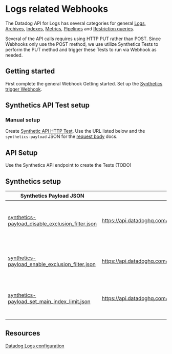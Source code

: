 # Logs related Webhooks
The Datadog API for Logs has several categories for general [Logs](https://docs.datadoghq.com/api/latest/logs/), [Archives](https://docs.datadoghq.com/api/latest/logs-archives/), [Indexes](https://docs.datadoghq.com/api/latest/logs-indexes/), [Metrics](https://docs.datadoghq.com/api/latest/logs-metrics/), [Pipelines](https://docs.datadoghq.com/api/latest/logs-pipelines/) and [Restriction queries](https://docs.datadoghq.com/api/latest/logs-restriction-queries/).

Several of the API calls requires using HTTP PUT rather than POST. Since Webhooks only use the POST method, we use utilize Synthetics Tests to perform the PUT method and trigger these Tests to run via Webhook as needed.

## Getting started
First complete the general Webhook Getting started.
Set up the [Synthetics trigger Webhook](webhooks/Synthetics).

## Synthetics API Test setup

### Manual setup
Create [Synthetic API HTTP Test](https://docs.datadoghq.com/synthetics/api_tests/http_tests). Use the URL listed below and the `synthetics-payload` JSON for the [request body](https://docs.datadoghq.com/synthetics/api_tests/http_tests/?tab=requestbody) docs.

## API Setup
Use the Synthetics API endpoint to create the Tests (TODO)

## Synthetics setup
| Synthetics Payload JSON                          | URL                                                               | Description                                                       |
|--------------------------------------------------|-------------------------------------------------------------------|-------------------------------------------------------------------|
| [synthetics-payload_disable_exclusion_filter.json](/webhooks/Logs/synthetics-payload_disable_exclusion_filter.json) | https://api.datadoghq.com/api/v1/logs/config/indexes/{index_name} | Disable an exclusion filter for Debug logs on a given index_name  |
| [synthetics-payload_enable_exclusion_filter.json](/webhooks/Logs/synthetics-payload_enable_exclusion_filter.json)  | https://api.datadoghq.com/api/v1/logs/config/indexes/{index_name} | Enable an exclusion filter for Debug logs on a given index_name   |
| [synthetics-payload_set_main_index_limit.json](/webhooks/Logs/synthetics-payload_set_main_index_limit.json)     | https://api.datadoghq.com/api/v1/logs/config/indexes/main         | Set a [daily quota](https://docs.datadoghq.com/logs/log_configuration/indexes#set-daily-quota) on the default "main" index                     |
|                                                  |                                                                   |                                                                   |
|                                                  |                                                                   |                                                                   |

## Resources
[Datadog Logs configuration](https://docs.datadoghq.com/logs/log_configuration/)
